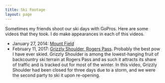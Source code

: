 ```yaml
---
title: Ski Footage
layout: page
---
```


Sometimes my friends shoot our ski days with GoPros. Here are some videos that they took. I do make appearances in each of this videos.

-   January 27, 2014: [Mount Field](https://www.youtube.com/watch?v=AVn1yhuvz4g)
-   February 11, 2017: [Grizzly Shoulder, Rogers Pass](https://www.youtube.com/watch?v=3kpBHzbgQJg). Probably the best pow I have ever skied. Grizzly Shoulder is among the lowest-hanging fruit of backcountry ski terrain at Rogers Pass and as such it attracts its share of traffic and is tracked out for most of the winter. In this video, Grizzly Shoulder had been closed for three days due to a storm, and we were the second party to ski it upon re-opening.
